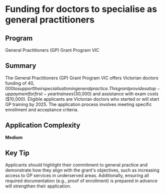 # Funding for doctors to specialise as general practitioners
  
## Program
General Practitioners (GP) Grant Program VIC

## Summary
The General Practitioners (GP) Grant Program VIC offers Victorian doctors funding of $40,000 to support their specialisation in general practice. This grant provides a top-up payment for first-year trainees ($30,000) and assistance with exam costs ($10,000). Eligible applicants are Victorian doctors who started or will start GP training by 2025. The application process involves meeting specific enrollment and acceptance criteria.

## Application Complexity
**Medium**

## Key Tip
Applicants should highlight their commitment to general practice and demonstrate how they align with the grant's objectives, such as increasing access to GP services in underserved areas. Additionally, ensuring all required documentation (e.g., proof of enrollment) is prepared in advance will strengthen their application.
